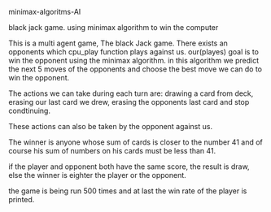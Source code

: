 minimax-algoritms-AI

black jack game. using minimax algorithm to win the computer

This is a multi agent game, The black Jack game.
There exists an opponents which cpu_play function plays against us. our(playes) goal is to win the opponent using the minimax algorithm.
in this algorithm we predict the next 5 moves of the opponents and choose the best move we can do to win the opponent.

The actions we can take during each turn are: drawing a card from deck, erasing our last card we drew, erasing the opponents last card and stop condtinuing.

These actions can also be taken by the opponent against us.

The winner is anyone whose sum of cards is closer to the number 41 and of course his sum of numbers on his cards must be less than 41.

if the player and opponent both have the same score, the result is draw, else the winner is eighter the player or the opponent.

the game is being run 500 times and at last the win rate of the player is printed.
